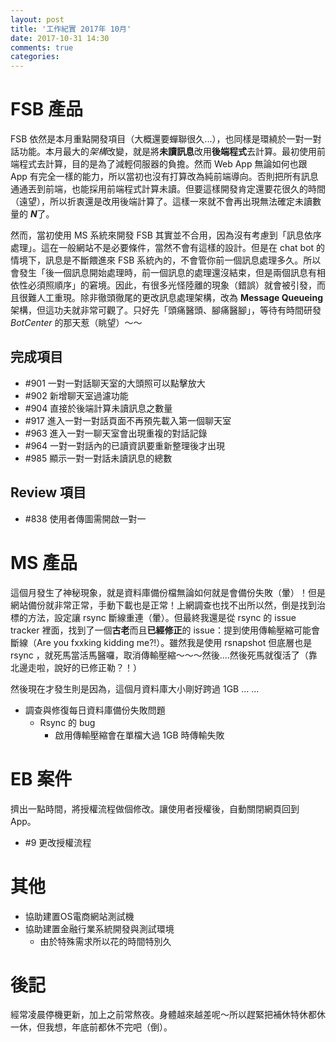 ```yaml
---
layout: post
title: '工作紀實 2017年 10月'
date: 2017-10-31 14:30
comments: true
categories: 
---
```

# FSB 產品

FSB 依然是本月重點開發項目（大概還要蟬聯很久...），也同樣是環繞於一對一對話功能。本月最大的*架構*改變，就是將**未讀訊息**改用**後端程式**去計算。最初使用前端程式去計算，目的是為了減輕伺服器的負擔。然而 Web App 無論如何也跟 App 有完全一樣的能力，所以當初也沒有打算改為純前端導向。否則把所有訊息通通丟到前端，也能採用前端程式計算未讀。但要這樣開發肯定還要花很久的時間（遠望），所以折衷還是改用後端計算了。這樣一來就不會再出現無法確定未讀數量的 ***N***了。

然而，當初使用 MS 系統來開發 FSB 其實並不合用，因為沒有考慮到「訊息依序處理」。這在一般網站不是必要條件，當然不會有這樣的設計。但是在 chat bot 的情境下，訊息是不斷餵進來 FSB 系統內的，不會管你前一個訊息處理多久。所以會發生「後一個訊息開始處理時，前一個訊息的處理還沒結束，但是兩個訊息有相依性必須照順序」的窘境。因此，有很多光怪陸離的現象（錯誤）就會被引發，而且很難人工重現。除非徹頭徹尾的更改訊息處理架構，改為 **Message Queueing** 架構，但這功夫就非常可觀了。只好先「頭痛醫頭、腳痛醫腳」，等待有時間研發 *BotCenter* 的那天惹（眺望）～～

## 完成項目

* #901 一對一對話聊天室的大頭照可以點擊放大 
* #902 新增聊天室過濾功能
* #904 直接於後端計算未讀訊息之數量 
* #917 進入一對一對話頁面不再預先載入第一個聊天室 
* #963 進入一對一聊天室會出現重複的對話記錄
* #964 一對一對話內的已讀資訊要重新整理後才出現
* #985 顯示一對一對話未讀訊息的總數 

## Review 項目

* #838 使用者傳圖需開啟一對一

# MS 產品

這個月發生了神秘現象，就是資料庫備份檔無論如何就是會備份失敗（暈）！但是網站備份就非常正常，手動下載也是正常！上網調查也找不出所以然，倒是找到治標的方法，設定讓 rsync 斷線重連（暈）。但最終我還是從 rsync 的 issue tracker 裡面，找到了一個**古老**而且**已經修正**的 issue：提到使用傳輸壓縮可能會斷線（Are you fxxking kidding me?!）。雖然我是使用 rsnapshot 但底層也是 rsync ，就死馬當活馬醫囉，取消傳輸壓縮～～～然後....然後死馬就復活了（靠北邊走啦，說好的已修正勒？！）

然後現在才發生則是因為，這個月資料庫大小剛好跨過 1GB ... ...

* 調查與修復每日資料庫備份失敗問題
    + Rsync 的 bug
        - 啟用傳輸壓縮會在單檔大過 1GB 時傳輸失敗 

# EB 案件

擠出一點時間，將授權流程做個修改。讓使用者授權後，自動關閉網頁回到 App。

* #9 更改授權流程

# 其他

* 協助建置OS電商網站測試機
* 協助建置金融行業系統開發與測試環境
    + 由於特殊需求所以花的時間特別久

# 後記

經常凌晨停機更新，加上之前常熬夜。身體越來越差呢～所以趕緊把補休特休都休一休，但我想，年底前都休不完吧（倒）。
